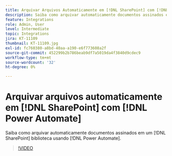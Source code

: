 ```yaml
---
title: Arquivar Arquivos Automaticamente em [!DNL SharePoint] com [!DNL Power Automate]
description: Saiba como arquivar automaticamente documentos assinados em um [!DNL SharePoint] biblioteca usando [!DNL Power Automate]
feature: Integrations
role: Admin, User
level: Intermediate
topic: Integrations
jira: KT-11109
thumbnail: KT-11109.jpg
exl-id: fc760380-a8bd-40aa-a190-e6f773608a2f
source-git-commit: 452299b2b786beab9df7a5019da4f3840d9cdec9
workflow-type: tm+mt
source-wordcount: '32'
ht-degree: 0%

---
```


# Arquivar arquivos automaticamente em [!DNL SharePoint] com [!DNL Power Automate]

Saiba como arquivar automaticamente documentos assinados em um [!DNL SharePoint] biblioteca usando [!DNL Power Automate].

>[!VIDEO](https://video.tv.adobe.com/v/3409121?quality=12&learn=on&hidetitle=true)
